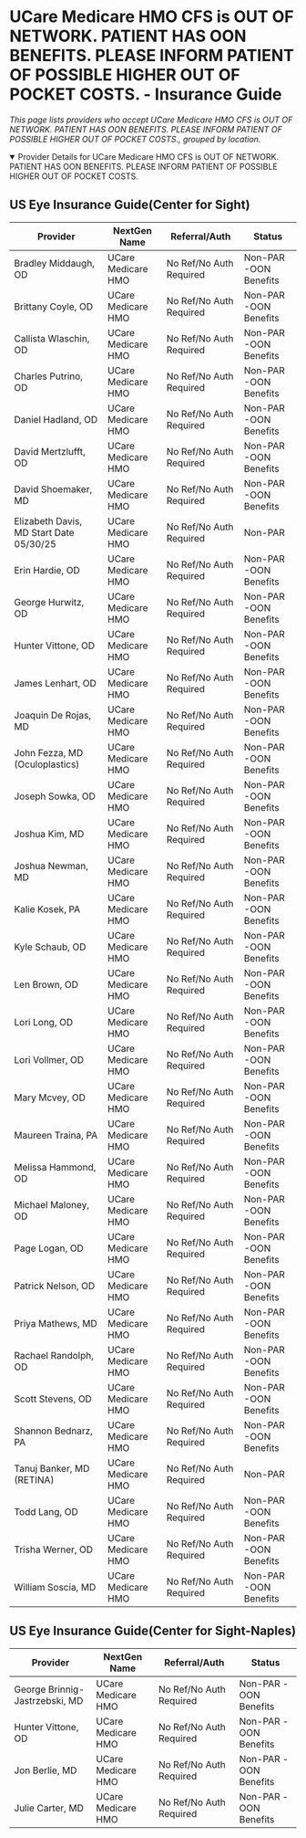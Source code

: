 # UCare Medicare HMO CFS is OUT OF NETWORK. PATIENT HAS OON BENEFITS. PLEASE INFORM PATIENT OF POSSIBLE HIGHER OUT OF POCKET COSTS. - Insurance Guide

*This page lists providers who accept UCare Medicare HMO CFS is OUT OF NETWORK. PATIENT HAS OON BENEFITS. PLEASE INFORM PATIENT OF POSSIBLE HIGHER OUT OF POCKET COSTS., grouped by location.*

<details open><summary>Provider Details for UCare Medicare HMO CFS is OUT OF NETWORK. PATIENT HAS OON BENEFITS. PLEASE INFORM PATIENT OF POSSIBLE HIGHER OUT OF POCKET COSTS.</summary>

## US Eye Insurance Guide(Center for Sight)

| Provider | NextGen Name | Referral/Auth | Status |
|----------|-------------|--------------|--------|
| Bradley Middaugh, OD | UCare Medicare HMO | No Ref/No Auth Required | Non-PAR -OON Benefits |
| Brittany Coyle, OD | UCare Medicare HMO | No Ref/No Auth Required | Non-PAR -OON Benefits |
| Callista Wlaschin, OD | UCare Medicare HMO | No Ref/No Auth Required | Non-PAR -OON Benefits |
| Charles Putrino, OD | UCare Medicare HMO | No Ref/No Auth Required | Non-PAR -OON Benefits |
| Daniel Hadland, OD | UCare Medicare HMO | No Ref/No Auth Required | Non-PAR -OON Benefits |
| David Mertzlufft, OD | UCare Medicare HMO | No Ref/No Auth Required | Non-PAR -OON Benefits |
| David Shoemaker, MD | UCare Medicare HMO | No Ref/No Auth Required | Non-PAR -OON Benefits |
| Elizabeth Davis, MD                      Start Date 05/30/25 | UCare Medicare HMO | No Ref/No Auth Required | Non-PAR |
| Erin Hardie, OD | UCare Medicare HMO | No Ref/No Auth Required | Non-PAR -OON Benefits |
| George Hurwitz, OD | UCare Medicare HMO | No Ref/No Auth Required | Non-PAR -OON Benefits |
| Hunter Vittone, OD | UCare Medicare HMO | No Ref/No Auth Required | Non-PAR -OON Benefits |
| James Lenhart, OD | UCare Medicare HMO | No Ref/No Auth Required | Non-PAR -OON Benefits |
| Joaquin De Rojas, MD | UCare Medicare HMO | No Ref/No Auth Required | Non-PAR -OON Benefits |
| John Fezza, MD (Oculoplastics) | UCare Medicare HMO | No Ref/No Auth Required | Non-PAR -OON Benefits |
| Joseph Sowka, OD | UCare Medicare HMO | No Ref/No Auth Required | Non-PAR -OON Benefits |
| Joshua Kim, MD | UCare Medicare HMO | No Ref/No Auth Required | Non-PAR -OON Benefits |
| Joshua Newman, MD | UCare Medicare HMO | No Ref/No Auth Required | Non-PAR -OON Benefits |
| Kalie Kosek, PA | UCare Medicare HMO | No Ref/No Auth Required | Non-PAR -OON Benefits |
| Kyle Schaub, OD | UCare Medicare HMO | No Ref/No Auth Required | Non-PAR -OON Benefits |
| Len Brown, OD | UCare Medicare HMO | No Ref/No Auth Required | Non-PAR -OON Benefits |
| Lori Long, OD | UCare Medicare HMO | No Ref/No Auth Required | Non-PAR -OON Benefits |
| Lori Vollmer, OD | UCare Medicare HMO | No Ref/No Auth Required | Non-PAR -OON Benefits |
| Mary Mcvey, OD | UCare Medicare HMO | No Ref/No Auth Required | Non-PAR -OON Benefits |
| Maureen Traina, PA | UCare Medicare HMO | No Ref/No Auth Required | Non-PAR -OON Benefits |
| Melissa Hammond, OD | UCare Medicare HMO | No Ref/No Auth Required | Non-PAR -OON Benefits |
| Michael Maloney, OD | UCare Medicare HMO | No Ref/No Auth Required | Non-PAR -OON Benefits |
| Page Logan, OD | UCare Medicare HMO | No Ref/No Auth Required | Non-PAR -OON Benefits |
| Patrick Nelson, OD | UCare Medicare HMO | No Ref/No Auth Required | Non-PAR -OON Benefits |
| Priya Mathews, MD | UCare Medicare HMO | No Ref/No Auth Required | Non-PAR -OON Benefits |
| Rachael Randolph, OD | UCare Medicare HMO | No Ref/No Auth Required | Non-PAR -OON Benefits |
| Scott Stevens, OD | UCare Medicare HMO | No Ref/No Auth Required | Non-PAR -OON Benefits |
| Shannon Bednarz, PA | UCare Medicare HMO | No Ref/No Auth Required | Non-PAR -OON Benefits |
| Tanuj Banker, MD (RETINA) | UCare Medicare HMO | No Ref/No Auth Required | Non-PAR |
| Todd Lang, OD | UCare Medicare HMO | No Ref/No Auth Required | Non-PAR -OON Benefits |
| Trisha Werner, OD | UCare Medicare HMO | No Ref/No Auth Required | Non-PAR -OON Benefits |
| William Soscia, MD | UCare Medicare HMO | No Ref/No Auth Required | Non-PAR -OON Benefits |

## US Eye Insurance Guide(Center for Sight-Naples)

| Provider | NextGen Name | Referral/Auth | Status |
|----------|-------------|--------------|--------|
| George Brinnig-Jastrzebski, MD | UCare Medicare HMO | No Ref/No Auth Required | Non-PAR -OON Benefits |
| Hunter Vittone, OD | UCare Medicare HMO | No Ref/No Auth Required | Non-PAR -OON Benefits |
| Jon Berlie, MD | UCare Medicare HMO | No Ref/No Auth Required | Non-PAR -OON Benefits |
| Julie Carter, MD | UCare Medicare HMO | No Ref/No Auth Required | Non-PAR -OON Benefits |

</details>

